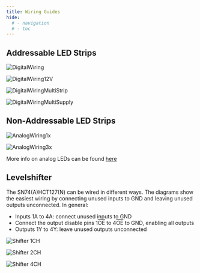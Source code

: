 ```yaml
---
title: Wiring Guides
hide:
  # - navigation
  # - toc
---
```


## Addressable LED Strips

![DigitalWiring](../assets/images/content/WLED_5VdigitalWiring.png)

![DigitalWiring12V](../assets/images/content/WLED_12VdigitalWiring.png)

![DigitalWiringMultiStrip](../assets/images/content/WLED_MultistripdigitalWiring.png)

![DigitalWiringMultiSupply](../assets/images/content/WLED_MultisupplydigitalWiring.png)

## Non-Addressable LED Strips

![AnalogWiring1x](../assets/images/content/12Vanalog_wiring.png)

![AnalogWiring3x](../assets/images/content/12Vanalog_wiringRGB.png)

More info on analog LEDs can be found [here](/basics/compatible-led-strips/#non-addressable-led-strips)

## Levelshifter

The SN74(A)HCT127(N) can be wired in different ways. The diagrams show the easiest wiring by connecting unused inputs to GND and leaving unused outputs unconnected. In general:

- Inputs 1A to 4A: connect unused inputs to GND
- Connect the output disable pins 1<span style="text-decoration:overline">OE</span> to 4<span style="text-decoration:overline">OE</span> to GND, enabling all outputs
- Outputs 1Y to 4Y: leave unused outputs unconnected 

![Shifter 1CH](../assets/images/content/Shifter74HCT125_Single.png)

![Shifter 2CH](../assets/images/content/Shifter74HCT125_Dual.png)

![Shifter 4CH](../assets/images/content/Shifter74HCT125_Quad.png)
